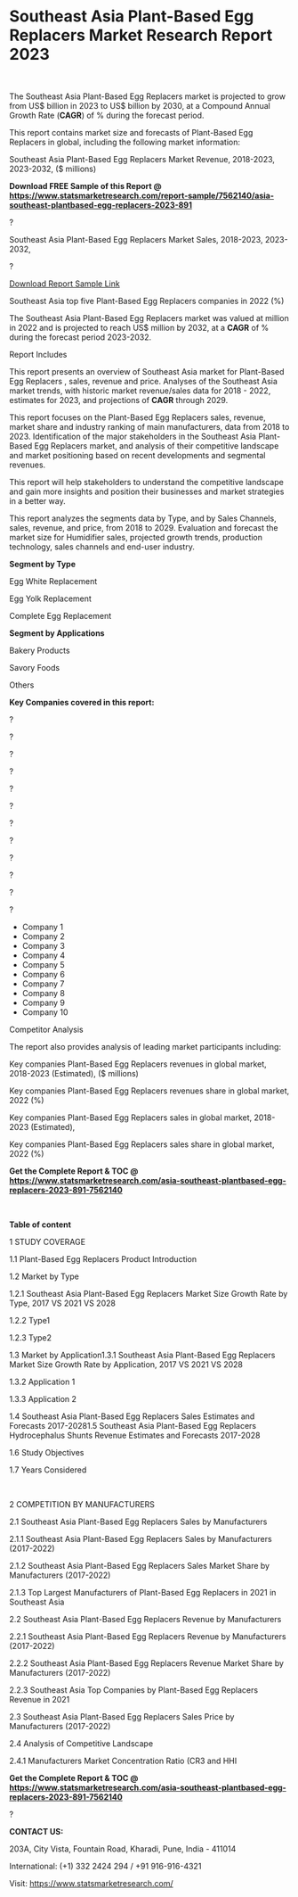<h1>Southeast Asia Plant-Based Egg Replacers Market Research Report 2023</h1><br/><p>The Southeast Asia Plant-Based Egg Replacers market is projected to grow from US$ billion in 2023 to US$ billion by 2030, at a Compound Annual Growth Rate (<strong>CAGR</strong>) of % during the forecast period.</p>
 
 
 
 <p>This report contains market size and forecasts of Plant-Based Egg Replacers in global, including the following market information:</p>
 
 
 
 <p>Southeast Asia Plant-Based Egg Replacers Market Revenue, 2018-2023, 2023-2032, ($ millions)</p>
 
 
 
 <div><b>Download FREE Sample of this Report @ <a href="https://www.statsmarketresearch.com/download-free-sample/7562140/asia-southeast-plantbased-egg-replacers-2023-891">https://www.statsmarketresearch.com/report-sample/7562140/asia-southeast-plantbased-egg-replacers-2023-891</a></b></div>
 
 
 
 <p>? </p>
 
 
 
 <p>Southeast Asia Plant-Based Egg Replacers Market Sales, 2018-2023, 2023-2032,</p>
 
 
 
 <p>? </p>
 
 
 
 <p><a href="https://www.statsmarketresearch.com/download-free-sample/7562140/asia-southeast-plantbased-egg-replacers-2023-891">Download Report Sample Link</a></p>
 
 
 
 <p>Southeast Asia top five Plant-Based Egg Replacers companies in 2022 (%)</p>
 
 
 
 <p>The Southeast Asia Plant-Based Egg Replacers market was valued at million in 2022 and is projected to reach US$ million by 2032, at a <strong>CAGR</strong> of % during the forecast period 2023-2032.</p>
 
 
 
 <p>Report Includes</p>
 
 
 
 <p>This report presents an overview of Southeast Asia market for Plant-Based Egg Replacers , sales, revenue and price. Analyses of the Southeast Asia market trends, with historic market revenue/sales data for 2018 - 2022, estimates for 2023, and projections of <strong>CAGR</strong> through 2029.</p>
 
 
 
 <p>This report focuses on the Plant-Based Egg Replacers sales, revenue, market share and industry ranking of main manufacturers, data from 2018 to 2023. Identification of the major stakeholders in the Southeast Asia Plant-Based Egg Replacers market, and analysis of their competitive landscape and market positioning based on recent developments and segmental revenues.</p>
 
 
 
 <p>This report will help stakeholders to understand the competitive landscape and gain more insights and position their businesses and market strategies in a better way.</p>
 
 
 
 <p>This report analyzes the segments data by Type, and by Sales Channels, sales, revenue, and price, from 2018 to 2029. Evaluation and forecast the market size for Humidifier sales, projected growth trends, production technology, sales channels and end-user industry.</p>
 
 
 
 <p><strong>Segment by Type</strong></p>
 
 
 
 <p>Egg White Replacement</p>
 
 
 
 <p>Egg Yolk Replacement</p>
 
 
 
 <p>Complete Egg Replacement</p>
 
 
 
 <p><strong>Segment <strong><strong>by Applications</strong></strong></strong></p>
 
 
 
 <p>Bakery Products</p>
 
 
 
 <p>Savory Foods</p>
 
 
 
 <p>Others</p>
 
 
 
 <p><strong>Key Companies covered in this report:</strong></p>
 
 
 
 <p>? </p>
 
 
 
 <p>? </p>
 
 
 
 <p>? </p>
 
 
 
 <p>? </p>
 
 
 
 <p>? </p>
 
 
 
 <p>? </p>
 
 
 
 <p>? </p>
 
 
 
 <p>? </p>
 
 
 
 <p>? </p>
 
 
 
 <p>? </p>
 
 
 
 <p>? </p>
 
 
 
 <p>? </p>
 
 
 
 <ul>
 
 <li>Company 1</li>
 
 <li>Company 2</li>
 
 <li>Company 3</li>
 
 <li>Company 4</li>
 
 <li>Company 5</li>
 
 <li>Company 6</li>
 
 <li>Company 7</li>
 
 <li>Company 8</li>
 
 <li>Company 9</li>
 
 <li>Company 10</li>
 
 </ul>
 
 
 
 <p>Competitor Analysis</p>
 
 
 
 <p>The report also provides analysis of leading market participants including:</p>
 
 
 
 <p>Key companies Plant-Based Egg Replacers revenues in global market, 2018-2023 (Estimated), ($ millions)</p>
 
 
 
 <p>Key companies Plant-Based Egg Replacers revenues share in global market, 2022 (%)</p>
 
 
 
 <p>Key companies Plant-Based Egg Replacers sales in global market, 2018-2023 (Estimated),</p>
 
 
 
 <p>Key companies Plant-Based Egg Replacers sales share in global market, 2022 (%)</p>
 
 
 
 <div><b>Get the Complete Report & TOC @ <a href="https://www.statsmarketresearch.com/asia-southeast-plantbased-egg-replacers-2023-891-7562140">https://www.statsmarketresearch.com/asia-southeast-plantbased-egg-replacers-2023-891-7562140</a></b></div>
 
 
 
 <p><br />
 
 <b>Table of content</b></p>
 
 
 
 <p>1 STUDY COVERAGE<br />
 
 1.1 Plant-Based Egg Replacers Product Introduction<br />
 
 1.2 Market by Type<br />
 
 1.2.1 Southeast Asia Plant-Based Egg Replacers Market Size Growth Rate by Type, 2017 VS 2021 VS 2028<br />
 
 1.2.2 Type1<br />
 
 1.2.3 Type2<br />
 
 1.3 Market by Application1.3.1 Southeast Asia Plant-Based Egg Replacers Market Size Growth Rate by Application, 2017 VS 2021 VS 2028<br />
 
 1.3.2 Application 1<br />
 
 1.3.3 Application 2<br />
 
 1.4 Southeast Asia Plant-Based Egg Replacers Sales Estimates and Forecasts 2017-20281.5 Southeast Asia Plant-Based Egg Replacers Hydrocephalus Shunts Revenue Estimates and Forecasts 2017-2028<br />
 
 1.6 Study Objectives<br />
 
 1.7 Years Considered<br />
 
 <br />
 
 2 COMPETITION BY MANUFACTURERS<br />
 
 2.1 Southeast Asia Plant-Based Egg Replacers Sales by Manufacturers<br />
 
 2.1.1 Southeast Asia Plant-Based Egg Replacers Sales by Manufacturers (2017-2022)<br />
 
 2.1.2 Southeast Asia Plant-Based Egg Replacers Sales Market Share by Manufacturers (2017-2022)<br />
 
 2.1.3 Top Largest Manufacturers of Plant-Based Egg Replacers in 2021 in Southeast Asia<br />
 
 2.2 Southeast Asia Plant-Based Egg Replacers Revenue by Manufacturers<br />
 
 2.2.1 Southeast Asia Plant-Based Egg Replacers Revenue by Manufacturers (2017-2022)<br />
 
 2.2.2 Southeast Asia Plant-Based Egg Replacers Revenue Market Share by Manufacturers (2017-2022)<br />
 
 2.2.3 Southeast Asia Top Companies by Plant-Based Egg Replacers Revenue in 2021<br />
 
 2.3 Southeast Asia Plant-Based Egg Replacers Sales Price by Manufacturers (2017-2022)<br />
 
 2.4 Analysis of Competitive Landscape<br />
 
 2.4.1 Manufacturers Market Concentration Ratio (CR3 and HHI</p>
 
 
 
 <div><b>Get the Complete Report & TOC @ <a href="https://www.statsmarketresearch.com/asia-southeast-plantbased-egg-replacers-2023-891-7562140">https://www.statsmarketresearch.com/asia-southeast-plantbased-egg-replacers-2023-891-7562140</a></b></div>
 
 
 
 <p>? </p>
 
 
 
 <p><b>CONTACT US:</b><br />
 
 203A, City Vista, Fountain Road, Kharadi, Pune, India - 411014<br />
 
 International: (+1) 332 2424 294 / +91 916-916-4321<br />
 
 Visit: <a href="https://www.statsmarketresearch.com/">https://www.statsmarketresearch.com/</a></p>